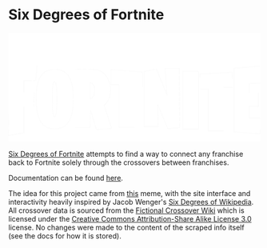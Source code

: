 # Six Degrees of Fortnite

[![Six Degrees of Fortnite Logo](/web/src/assets/6dof_logo.png)](https://www.sixdegreesoffortnite.com/)

[Six Degrees of Fortnite](https://www.sixdegreesoffortnite.com/)  attempts to find a way to connect any franchise back to Fortnite solely through the crossovers between franchises.


Documentation can be found [here](/backend/README.md).

The idea for this project came from [this](https://i.redd.it/om9uu1humvl71.png) meme, with the site interface and interactivity heavily inspired by Jacob Wenger's [Six Degrees of Wikipedia](https://www.sixdegreesofwikipedia.com/). All crossover data is sourced from the [Fictional Crossover Wiki](https://fictionalcrossover.fandom.com/wiki/Crossover_Wiki) which is licensed under the [Creative Commons Attribution-Share Alike License 3.0](https://creativecommons.org/licenses/by-sa/3.0/#src-same-license) license. No changes were made to the content of the scraped info itself (see the docs for how it is stored).